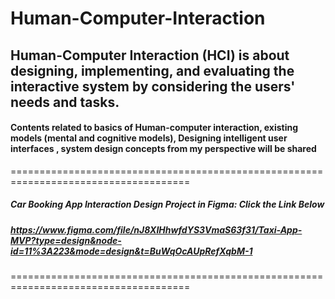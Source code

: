 # Human-Computer-Interaction
## Human-Computer Interaction (HCI) is about designing, implementing, and evaluating the interactive system by considering the users' needs and tasks.


#### Contents related to basics of Human-computer interaction, existing models (mental and cognitive models), Designing intelligent user interfaces , system design concepts from my perspective will be shared
=====================================================================================
##### Car Booking App Interaction Design Project in Figma: Click the Link Below
##### https://www.figma.com/file/nJ8XIHhwfdYS3VmaS63f31/Taxi-App-MVP?type=design&node-id=11%3A223&mode=design&t=BuWqOcAUpRefXqbM-1
=====================================================================================
